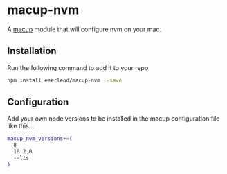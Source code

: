 # macup-nvm

A [macup](https://github.com/eeerlend/macup-builder) module that will configure nvm on your mac.

## Installation
Run the following command to add it to your repo

```bash
npm install eeerlend/macup-nvm --save
```

## Configuration
Add your own node versions to be installed in the macup configuration file like this...

```bash
macup_nvm_versions+=(
  8
  10.2.0
  --lts
)
```
